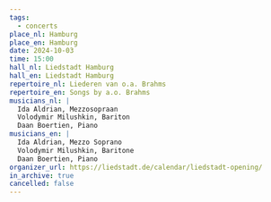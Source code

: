 ```yaml
---
tags:
  - concerts
place_nl: Hamburg
place_en: Hamburg
date: 2024-10-03
time: 15:00
hall_nl: Liedstadt Hamburg
hall_en: Liedstadt Hamburg
repertoire_nl: Liederen van o.a. Brahms
repertoire_en: Songs by a.o. Brahms
musicians_nl: |
  Ida Aldrian, Mezzosopraan
  Volodymir Milushkin, Bariton
  Daan Boertien, Piano
musicians_en: |
  Ida Aldrian, Mezzo Soprano
  Volodymir Milushkin, Baritone
  Daan Boertien, Piano
organizer_url: https://liedstadt.de/calendar/liedstadt-opening/
in_archive: true
cancelled: false
---
```

